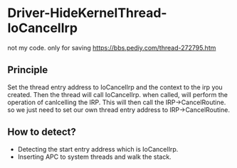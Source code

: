 # Driver-HideKernelThread-IoCancelIrp
not my code. only for saving
https://bbs.pediy.com/thread-272795.htm

## Principle
Set the thread entry address to IoCancelIrp and the context to the irp you created.
Then the thread will call IoCancelIrp. when called, will perform the operation of canlcelling the IRP.
This will then call the IRP->CancelRoutine. so we just need to set our own thread entry address to IRP->CancelRoutine.

## How to detect?
- Detecting the start entry address which is IoCancelIrp.
- Inserting APC to system threads and walk the stack.

